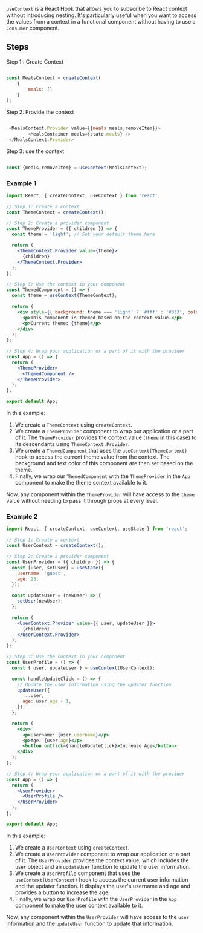 


`useContext` is a React Hook that allows you to subscribe to React context without introducing nesting. It's particularly useful when you want to access the values from a context in a functional component without having to use a `Consumer` component.


## Steps


Step 1 : Create Context

```javascript

const MealsContext = createContext(
    {
        meals: []
    }
);

```

Step 2: Provide the context

```javascript

 <MealsContext.Provider value={{meals:meals,removeItem}}>
        <MealsContainer meals={state.meals} />
 </MealsContext.Provider>

```
Step 3: use the context

```javascript

const {meals,removeItem} = useContext(MealsContext);


```





### Example 1

```jsx
import React, { createContext, useContext } from 'react';

// Step 1: Create a context
const ThemeContext = createContext();

// Step 2: Create a provider component
const ThemeProvider = ({ children }) => {
  const theme = 'light'; // Set your default theme here

  return (
    <ThemeContext.Provider value={theme}>
      {children}
    </ThemeContext.Provider>
  );
};

// Step 3: Use the context in your component
const ThemedComponent = () => {
  const theme = useContext(ThemeContext);

  return (
    <div style={{ background: theme === 'light' ? '#fff' : '#333', color: theme === 'light' ? '#333' : '#fff' }}>
      <p>This component is themed based on the context value.</p>
      <p>Current theme: {theme}</p>
    </div>
  );
};

// Step 4: Wrap your application or a part of it with the provider
const App = () => {
  return (
    <ThemeProvider>
      <ThemedComponent />
    </ThemeProvider>
  );
};

export default App;
```

In this example:

1. We create a `ThemeContext` using `createContext`.
2. We create a `ThemeProvider` component to wrap our application or a part of it. The `ThemeProvider` provides the context value (`theme` in this case) to its descendants using `ThemeContext.Provider`.
3. We create a `ThemedComponent` that uses the `useContext(ThemeContext)` hook to access the current theme value from the context. The background and text color of this component are then set based on the theme.
4. Finally, we wrap our `ThemedComponent` with the `ThemeProvider` in the `App` component to make the theme context available to it.

Now, any component within the `ThemeProvider` will have access to the `theme` value without needing to pass it through props at every level.


### Example 2

```jsx
import React, { createContext, useContext, useState } from 'react';

// Step 1: Create a context
const UserContext = createContext();

// Step 2: Create a provider component
const UserProvider = ({ children }) => {
  const [user, setUser] = useState({
    username: 'guest',
    age: 25,
  });

  const updateUser = (newUser) => {
    setUser(newUser);
  };

  return (
    <UserContext.Provider value={{ user, updateUser }}>
      {children}
    </UserContext.Provider>
  );
};

// Step 3: Use the context in your component
const UserProfile = () => {
  const { user, updateUser } = useContext(UserContext);

  const handleUpdateClick = () => {
    // Update the user information using the updater function
    updateUser({
      ...user,
      age: user.age + 1,
    });
  };

  return (
    <div>
      <p>Username: {user.username}</p>
      <p>Age: {user.age}</p>
      <button onClick={handleUpdateClick}>Increase Age</button>
    </div>
  );
};

// Step 4: Wrap your application or a part of it with the provider
const App = () => {
  return (
    <UserProvider>
      <UserProfile />
    </UserProvider>
  );
};

export default App;
```

In this example:

1. We create a `UserContext` using `createContext`.
2. We create a `UserProvider` component to wrap our application or a part of it. The `UserProvider` provides the context value, which includes the `user` object and an `updateUser` function to update the user information.
3. We create a `UserProfile` component that uses the `useContext(UserContext)` hook to access the current user information and the updater function. It displays the user's username and age and provides a button to increase the age.
4. Finally, we wrap our `UserProfile` with the `UserProvider` in the `App` component to make the user context available to it.

Now, any component within the `UserProvider` will have access to the `user` information and the `updateUser` function to update that information.
